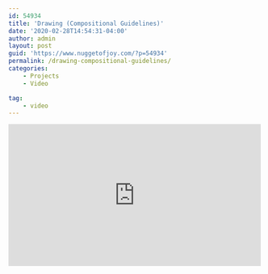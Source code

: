 ```yaml
---
id: 54934
title: 'Drawing (Compositional Guidelines)'
date: '2020-02-28T14:54:31-04:00'
author: admin
layout: post
guid: 'https://www.nuggetofjoy.com/?p=54934'
permalink: /drawing-compositional-guidelines/
categories:
    - Projects
    - Video

tag:
    - video
---
```


<iframe class="vide" allow="accelerometer; autoplay; clipboard-write; encrypted-media; gyroscope; picture-in-picture; web-share" allowfullscreen="" frameborder="0" height="281" loading="lazy" referrerpolicy="strict-origin-when-cross-origin" src="https://www.youtube.com/embed/GX9tJShYmeU?feature=oembed" title="Learn To Draw #07 - Compositional Guidelines" width="500"></iframe>
